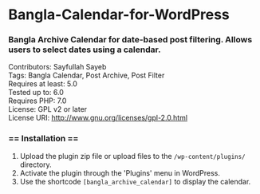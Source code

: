 # Bangla-Calendar-for-WordPress

### Bangla Archive Calendar for date-based post filtering. Allows users to select dates using a calendar.

Contributors: Sayfullah Sayeb<br>
Tags: Bangla Calendar, Post Archive, Post Filter<br>
Requires at least: 5.0<br>
Tested up to: 6.0<br>
Requires PHP: 7.0<br>
License: GPL v2 or later<br>
License URI: http://www.gnu.org/licenses/gpl-2.0.html<br>

### == Installation ==
1. Upload the plugin zip file or upload files to the `/wp-content/plugins/` directory.
2. Activate the plugin through the 'Plugins' menu in WordPress.
3. Use the shortcode `[bangla_archive_calendar]` to display the calendar.
